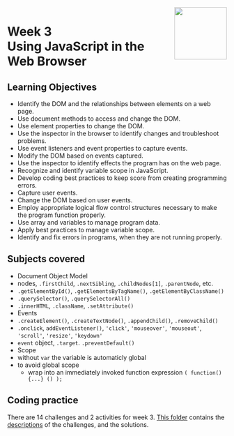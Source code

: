 <a href="../">
  <img src="/img/JavaScript_Basics_logo.avif" width="120" align="right">
</a>

# Week 3 <br> Using JavaScript in the Web Browser

## Learning Objectives
- Identify the DOM and the relationships between elements on a web page.
- Use document methods to access and change the DOM.
- Use element properties to change the DOM.
- Use the inspector in the browser to identify changes and troubleshoot problems.
- Use event listeners and event properties to capture events.
- Modify the DOM based on events captured.
- Use the inspector to identify effects the program has on the web page.
- Recognize and identify variable scope in JavaScript.
- Develop coding best practices to keep score from creating programming errors.
- Capture user events.
- Change the DOM based on user events.
- Employ appropriate logical flow control structures necessary to make the program function properly.
- Use array and variables to manage program data.
- Apply best practices to manage variable scope.
- Identify and fix errors in programs, when they are not running properly.

## Subjects covered
- Document Object Model
- nodes, `.firstChild`, `.nextSibling`, `.childNodes[1]`, `.parentNode`, etc. 
- `.getElementById()`, `.getElementsByTagName()`, `.getElementByClassName()`
- `.querySelector()`, `.querySelectorAll()`
- `.innerHTML`, `.className`, `.setAttribute()`
- Events
- `.createElement()`, `.createTextNode()`, `.appendChild()`, `.removeChild()`
- `.onclick`, `addEventListener()`, `'click'`, `'mouseover'`, `'mouseout'`, `'scroll'`, `'resize'`, `'keydown'`
- `event` object, `.target`. `.preventDefault()`
- Scope
- without `var` the variable is automaticly global
- to avoid global scope
  - wrap into an immediately invoked function expression `( function() {...} () );`


## Coding practice

There are 14 challenges and 2 activities for week 3. [This folder](./Challenges) contains the [descriptions](./Challenges/README.md) of the challenges, and the solutions. 
